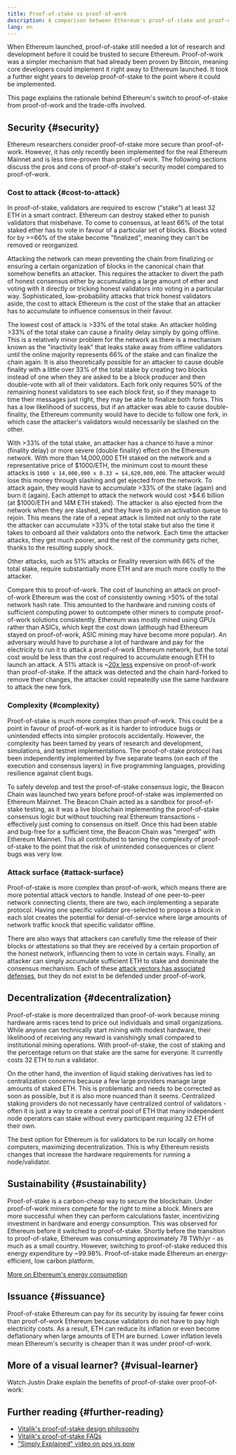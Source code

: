 ```yaml
---
title: Proof-of-stake vs proof-of-work
description: A comparison between Ethereum's proof-of-stake and proof-of-work based consensus mechanism
lang: en
---
```


When Ethereum launched, proof-of-stake still needed a lot of research and development before it could be trusted to secure Ethereum. Proof-of-work was a simpler mechanism that had already been proven by Bitcoin, meaning core developers could implement it right away to Ethereum launched. It took a further eight years to develop proof-of-stake to the point where it could be implemented.

This page explains the rationale behind Ethereum's switch to proof-of-stake from proof-of-work and the trade-offs involved.

## Security {#security}

Ethereum researchers consider proof-of-stake more secure than proof-of-work. However, it has only recently been implemented for the real Ethereum Mainnet and is less time-proven than proof-of-work. The following sections discuss the pros and cons of proof-of-stake's security model compared to proof-of-work.

### Cost to attack {#cost-to-attack}

In proof-of-stake, validators are required to escrow ("stake") at least 32 ETH in a smart contract. Ethereum can destroy staked ether to punish validators that misbehave. To come to consensus, at least 66% of the total staked ether has to vote in favour of a particular set of blocks. Blocks voted for by >=66% of the stake become "finalized", meaning they can't be removed or reorganized.

Attacking the network can mean preventing the chain from finalizing or ensuring a certain organization of blocks in the canonical chain that somehow benefits an attacker. This requires the attacker to divert the path of honest consensus either by accumulating a large amount of ether and voting with it directly or tricking honest validators into voting in a particular way. Sophisticated, low-probability attacks that trick honest validators aside, the cost to attack Ethereum is the cost of the stake that an attacker has to accumulate to influence consensus in their favour.

The lowest cost of attack is >33% of the total stake. An attacker holding >33% of the total stake can cause a finality delay simply by going offline. This is a relatively minor problem for the network as there is a mechanism known as the "inactivity leak" that leaks stake away from offline validators until the online majority represents 66% of the stake and can finalize the chain again. It is also theoretically possible for an attacker to cause double finality with a little over 33% of the total stake by creating two blocks instead of one when they are asked to be a block producer and then double-vote with all of their validators. Each fork only requires 50% of the remaining honest validators to see each block first, so if they manage to time their messages just right, they may be able to finalize both forks. This has a low likelihood of success, but if an attacker was able to cause double-finality, the Ethereum community would have to decide to follow one fork, in which case the attacker's validators would necessarily be slashed on the other.

With >33% of the total stake, an attacker has a chance to have a minor (finality delay) or more severe (double finality) effect on the Ethereum network. With more than 14,000,000 ETH staked on the network and a representative price of $1000/ETH, the minimum cost to mount these attacks is `1000 x 14,000,000 x 0.33 = $4,620,000,000`. The attacker would lose this money through slashing and get ejected from the network. To attack again, they would have to accumulate >33% of the stake (again) and burn it (again). Each attempt to attack the network would cost >$4.6 billion (at $1000/ETH and 14M ETH staked). The attacker is also ejected from the network when they are slashed, and they have to join an activation queue to rejoin. This means the rate of a repeat attack is limited not only to the rate the attacker can accumulate >33% of the total stake but also the time it takes to onboard all their validators onto the network. Each time the attacker attacks, they get much poorer, and the rest of the community gets richer, thanks to the resulting supply shock.

Other attacks, such as 51% attacks or finality reversion with 66% of the total stake, require substantially more ETH and are much more costly to the attacker.

Compare this to proof-of-work. The cost of launching an attack on proof-of-work Ethereum was the cost of consistently owning >50% of the total network hash rate. This amounted to the hardware and running costs of sufficient computing power to outcompete other miners to compute proof-of-work solutions consistently. Ethereum was mostly mined using GPUs rather than ASICs, which kept the cost down (although had Ethereum stayed on proof-of-work, ASIC mining may have become more popular). An adversary would have to purchase a lot of hardware and pay for the electricity to run it to attack a proof-of-work Ethereum network, but the total cost would be less than the cost required to accumulate enough ETH to launch an attack. A 51% attack is ~[20x less](https://youtu.be/1m12zgJ42dI?t=1562) expensive on proof-of-work than proof-of-stake. If the attack was detected and the chain hard-forked to remove their changes, the attacker could repeatedly use the same hardware to attack the new fork.

### Complexity {#complexity}

Proof-of-stake is much more complex than proof-of-work. This could be a point in favour of proof-of-work as it is harder to introduce bugs or unintended effects into simpler protocols accidentally. However, the complexity has been tamed by years of research and development, simulations, and testnet implementations. The proof-of-stake protocol has been independently implemented by five separate teams (on each of the execution and consensus layers) in five programming languages, providing resilience against client bugs. 

To safely develop and test the proof-of-stake consensus logic, the Beacon Chain was launched two years before proof-of-stake was implemented on Ethereum Mainnet. The Beacon Chain acted as a sandbox for proof-of-stake testing, as it was a live blockchain implementing the proof-of-stake consensus logic but without touching real Ethereum transactions - effectively just coming to consensus on itself. Once this had been stable and bug-free for a sufficient time, the Beacon Chain was "merged" with Ethereum Mainnet. This all contributed to taming the complexity of proof-of-stake to the point that the risk of unintended consequences or client bugs was very low.

### Attack surface {#attack-surface}

Proof-of-stake is more complex than proof-of-work, which means there are more potential attack vectors to handle. Instead of one peer-to-peer network connecting clients, there are two, each implementing a separate protocol. Having one specific validator pre-selected to propose a block in each slot creates the potential for denial-of-service where large amounts of network traffic knock that specific validator offline. 

There are also ways that attackers can carefully time the release of their blocks or attestations so that they are received by a certain proportion of the honest network, influencing them to vote in certain ways. Finally, an attacker can simply accumulate sufficient ETH to stake and dominate the consensus mechanism. Each of these [attack vectors has associated defenses](/developers/docs/consensus-mechanisms/pos/attack-and-defense), but they do not exist to be defended under proof-of-work.

## Decentralization {#decentralization}

Proof-of-stake is more decentralized than proof-of-work because mining hardware arms races tend to price out individuals and small organizations. While anyone can technically start mining with modest hardware, their likelihood of receiving any reward is vanishingly small compared to institutional mining operations. With proof-of-stake, the cost of staking and the percentage return on that stake are the same for everyone. It currently costs 32 ETH to run a validator.

On the other hand, the invention of liquid staking derivatives has led to centralization concerns because a few large providers manage large amounts of staked ETH. This is problematic and needs to be corrected as soon as possible, but it is also more nuanced than it seems. Centralized staking providers do not necessarily have centralized control of validators - often it is just a way to create a central pool of ETH that many independent node operators can stake without every participant requiring 32 ETH of their own.

The best option for Ethereum is for validators to be run locally on home computers, maximizing decentralization. This is why Ethereum resists changes that increase the hardware requirements for running a node/validator.

## Sustainability {#sustainability}

Proof-of-stake is a carbon-cheap way to secure the blockchain. Under proof-of-work miners compete for the right to mine a block. Miners are more successful when they can perform calculations faster, incentivizing investment in hardware and energy consumption. This was observed for Ethereum before it switched to proof-of-stake. Shortly before the transition to proof-of-stake, Ethereum was consuming approximately 78 TWh/yr - as much as a small country. However, switching to proof-of-stake reduced this energy expenditure by ~99.98%. Proof-of-stake made Ethereum an energy-efficient, low carbon platform.

[More on Ethereum's energy consumption](/energy-consumption)

## Issuance {#issuance}

Proof-of-stake Ethereum can pay for its security by issuing far fewer coins than proof-of-work Ethereum because validators do not have to pay high electricity costs. As a result, ETH can reduce its inflation or even become deflationary when large amounts of ETH are burned. Lower inflation levels mean Ethereum's security is cheaper than it was under proof-of-work.

## More of a visual learner? {#visual-learner}

Watch Justin Drake explain the benefits of proof-of-stake over proof-of-work:

<YouTube id="1m12zgJ42dI" />

## Further reading {#further-reading}

- [Vitalik's proof-of-stake design philosophy](https://medium.com/@VitalikButerin/a-proof-of-stake-design-philosophy-506585978d51)
- [Vitalik's proof-of-stake FAQs](https://vitalik.ca/general/2017/12/31/pos_faq.html#what-is-proof-of-stake)
- ["Simply Explained" video on pos vs pow](https://www.youtube.com/watch?v=M3EFi_POhps)
